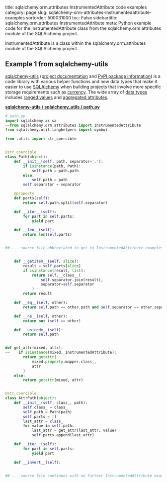 title: sqlalchemy.orm.attributes InstrumentedAttribute code examples
category: page
slug: sqlalchemy-orm-attributes-instrumentedattribute-examples
sortorder: 500031000
toc: False
sidebartitle: sqlalchemy.orm.attributes InstrumentedAttribute
meta: Python example code for the InstrumentedAttribute class from the sqlalchemy.orm.attributes module of the SQLAlchemy project.


InstrumentedAttribute is a class within the sqlalchemy.orm.attributes module of the SQLAlchemy project.


## Example 1 from sqlalchemy-utils
[sqlalchemy-utils](https://github.com/kvesteri/sqlalchemy-utils)
([project documentation](https://sqlalchemy-utils.readthedocs.io/en/latest/)
and
[PyPI package information](https://pypi.org/project/SQLAlchemy-Utils/))
is a code library with various helper functions and new data types
that make it easier to use [SQLAlchemy](/sqlachemy.html) when building
projects that involve more specific storage requirements such as
[currency](https://sqlalchemy-utils.readthedocs.io/en/latest/data_types.html#module-sqlalchemy_utils.types.currency).
The wide array of
[data types](https://sqlalchemy-utils.readthedocs.io/en/latest/data_types.html)
includes [ranged values](https://sqlalchemy-utils.readthedocs.io/en/latest/range_data_types.html)
and [aggregated attributes](https://sqlalchemy-utils.readthedocs.io/en/latest/aggregates.html).

[**sqlalchemy-utils / sqlalchemy_utils / path.py**](https://github.com/kvesteri/sqlalchemy-utils/blob/master/sqlalchemy_utils/./path.py)

```python
# path.py
import sqlalchemy as sa
~~from sqlalchemy.orm.attributes import InstrumentedAttribute
from sqlalchemy.util.langhelpers import symbol

from .utils import str_coercible


@str_coercible
class Path(object):
    def __init__(self, path, separator='.'):
        if isinstance(path, Path):
            self.path = path.path
        else:
            self.path = path
        self.separator = separator

    @property
    def parts(self):
        return self.path.split(self.separator)

    def __iter__(self):
        for part in self.parts:
            yield part

    def __len__(self):
        return len(self.parts)


## ... source file abbreviated to get to InstrumentedAttribute examples ...


    def __getitem__(self, slice):
        result = self.parts[slice]
        if isinstance(result, list):
            return self.__class__(
                self.separator.join(result),
                separator=self.separator
            )
        return result

    def __eq__(self, other):
        return self.path == other.path and self.separator == other.separator

    def __ne__(self, other):
        return not (self == other)

    def __unicode__(self):
        return self.path


def get_attr(mixed, attr):
~~    if isinstance(mixed, InstrumentedAttribute):
        return getattr(
            mixed.property.mapper.class_,
            attr
        )
    else:
        return getattr(mixed, attr)


@str_coercible
class AttrPath(object):
    def __init__(self, class_, path):
        self.class_ = class_
        self.path = Path(path)
        self.parts = []
        last_attr = class_
        for value in self.path:
            last_attr = get_attr(last_attr, value)
            self.parts.append(last_attr)

    def __iter__(self):
        for part in self.parts:
            yield part

    def __invert__(self):


## ... source file continues with no further InstrumentedAttribute examples...


```

